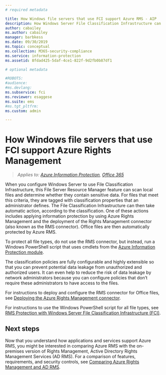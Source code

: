 ```yaml
---
# required metadata

title: How Windows file servers that use FCI support Azure RMS - AIP
description: How Windows Server File Classification Infrastructure can be used with Azure RMS when you deploy the RMS connector to automatically protect Office documents.
author: cabailey
ms.author: cabailey
manager: barbkess
ms.date: 09/30/2019
ms.topic: conceptual
ms.collection: M365-security-compliance
ms.service: information-protection
ms.assetid: 8fdad425-5daf-4ce1-822f-9d2fb0b87df1

# optional metadata

#ROBOTS:
#audience:
#ms.devlang:
ms.subservice: fci
ms.reviewer: esaggese
ms.suite: ems
#ms.tgt_pltfrm:
ms.custom: admin

---
```



# How Windows file servers that use FCI support Azure Rights Management

>*Applies to: [Azure Information Protection](https://azure.microsoft.com/pricing/details/information-protection), [Office 365](https://download.microsoft.com/download/E/C/F/ECF42E71-4EC0-48FF-AA00-577AC14D5B5C/Azure_Information_Protection_licensing_datasheet_EN-US.pdf)*


When you configure Windows Server to use File Classification Infrastructure, this File Server Resource Manager feature can scan local files and determine whether they contain sensitive data. For files that meet this criteria, they are tagged with classification properties that an administrator defines. The File Classification Infrastructure can then take automatic action, according to the classification. One of these actions includes applying information protection by using Azure Rights Management and the deployment of the Rights Management connector (also known as the RMS connector). Office files are then automatically protected by Azure RMS.

To protect all file types, do not use the RMS connector, but instead, run a Windows PowerShell script that uses cmdlets from the [Azure Information Protection module](./rms-client/client-admin-guide-powershell.md).

The classification policies are fully configurable and highly extensible so that you can prevent potential data leakage from unauthorized and authorized users. It can even help to reduce the risk of data leakage by network administrators because you can configure policies that don’t require these administrators to have access to the files.

For instructions to deploy and configure the RMS connector for Office files, see [Deploying the Azure Rights Management connector](deploy-rms-connector.md).

For instructions to use the Windows PowerShell script for all file types, see [RMS Protection with Windows Server File Classification Infrastructure &#40;FCI&#41;](./rms-client/configure-fci.md).



## Next steps
Now that you understand how applications and services support Azure RMS, you might be interested in comparing Azure RMS with the on-premises version of Rights Management, Active Directory Rights Management Services (AD RMS). For a comparison of features, requirements, and security controls, see [Comparing Azure Rights Management and AD RMS](compare-on-premise.md).


